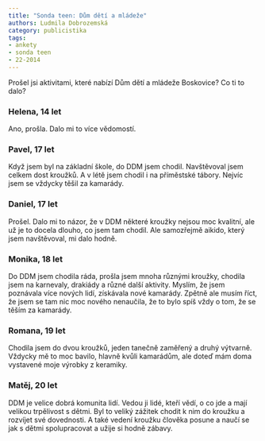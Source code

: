 ```yaml
---
title: "Sonda teen: Dům dětí a mládeže"
authors: Ludmila Dobrozemská
category: publicistika
tags:
- ankety
- sonda teen
- 22-2014 
---
```


Prošel jsi aktivitami, které nabízí Dům dětí a mládeže Boskovice? Co ti to dalo?

### Helena, 14 let
Ano, prošla. Dalo mi to více vědomostí. 

### Pavel, 17 let
Když jsem byl na základní škole, do DDM jsem chodil. Navštěvoval jsem celkem dost kroužků. A v létě jsem chodil i na příměstské tábory. Nejvíc jsem se vždycky těšil za kamarády.

### Daniel, 17 let
Prošel. Dalo mi to názor, že v DDM některé kroužky nejsou moc kvalitní, ale už je to docela dlouho, co jsem tam chodil. Ale samozřejmě aikido, který jsem navštěvoval, mi dalo hodně.

### Monika, 18 let
Do DDM jsem chodila ráda, prošla jsem mnoha různými kroužky, chodila jsem na karnevaly, drakiády a různé další aktivity. Myslím, že jsem poznávala více nových lidí, získávala nové kamarády. Zpětně ale musím říct, že jsem se tam nic moc nového nenaučila, že to bylo spíš vždy o tom, že se těším za kamarády.

### Romana, 19 let
Chodila jsem do dvou kroužků, jeden tanečně zaměřený a druhý výtvarně. Vždycky mě to moc bavilo, hlavně kvůli kamarádům, ale doteď mám doma vystavené moje výrobky z keramiky.

### Matěj, 20 let
DDM je velice dobrá komunita lidí. Vedou ji lidé, kteří vědí, o co jde a mají velikou trpělivost s dětmi. Byl to veliký zážitek chodit k nim do kroužku a rozvíjet své dovednosti. A také vedení kroužku člověka posune a naučí se jak s dětmi spolupracovat a užije si hodně zábavy.